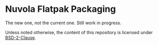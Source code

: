 Nuvola Flatpak Packaging
========================

The new one, not the current one. Still work in progress.

Unless noted otherwise, the content of this repository is licensed under [BSD-2-Clause](./LICENSE).

